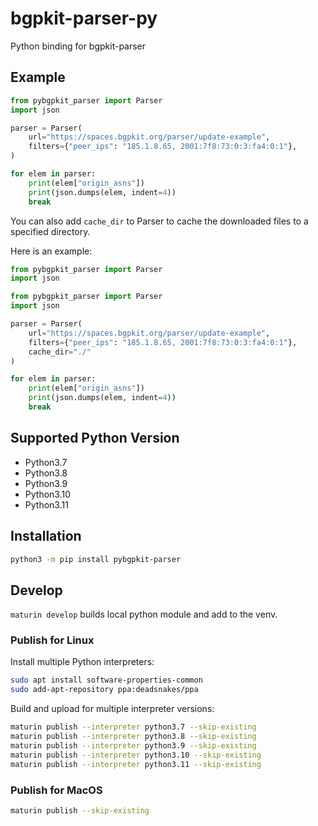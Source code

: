 # bgpkit-parser-py

Python binding for bgpkit-parser

## Example

```python
from pybgpkit_parser import Parser
import json

parser = Parser(
    url="https://spaces.bgpkit.org/parser/update-example",
    filters={"peer_ips": "185.1.8.65, 2001:7f8:73:0:3:fa4:0:1"},
)

for elem in parser:
    print(elem["origin_asns"])
    print(json.dumps(elem, indent=4))
    break
```

You can also add `cache_dir` to Parser to cache the downloaded files to a specified directory.

Here is an example:
```python
from pybgpkit_parser import Parser
import json

from pybgpkit_parser import Parser
import json

parser = Parser(
    url="https://spaces.bgpkit.org/parser/update-example",
    filters={"peer_ips": "185.1.8.65, 2001:7f8:73:0:3:fa4:0:1"},
    cache_dir="./"
)

for elem in parser:
    print(elem["origin_asns"])
    print(json.dumps(elem, indent=4))
    break
```

## Supported Python Version

- Python3.7
- Python3.8
- Python3.9
- Python3.10
- Python3.11

## Installation

```bash
python3 -m pip install pybgpkit-parser
```

## Develop

`maturin develop` builds local python module and add to the venv.

### Publish for Linux

Install multiple Python interpreters:

```bash
sudo apt install software-properties-common
sudo add-apt-repository ppa:deadsnakes/ppa
```

Build and upload for multiple interpreter versions:
```bash
maturin publish --interpreter python3.7 --skip-existing
maturin publish --interpreter python3.8 --skip-existing
maturin publish --interpreter python3.9 --skip-existing
maturin publish --interpreter python3.10 --skip-existing
maturin publish --interpreter python3.11 --skip-existing
```

### Publish for MacOS

```bash
maturin publish --skip-existing
```
